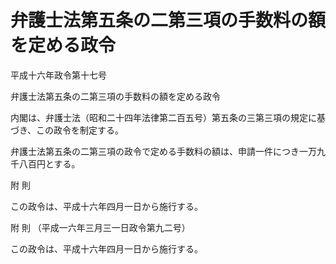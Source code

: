 # 弁護士法第五条の二第三項の手数料の額を定める政令

平成十六年政令第十七号

弁護士法第五条の二第三項の手数料の額を定める政令

内閣は、弁護士法（昭和二十四年法律第二百五号）第五条の三第三項の規定に基づき、この政令を制定する。

弁護士法第五条の二第三項の政令で定める手数料の額は、申請一件につき一万九千八百円とする。

附 則

この政令は、平成十六年四月一日から施行する。

附 則 （平成一六年三月三一日政令第九二号）

この政令は、平成十六年四月一日から施行する。
